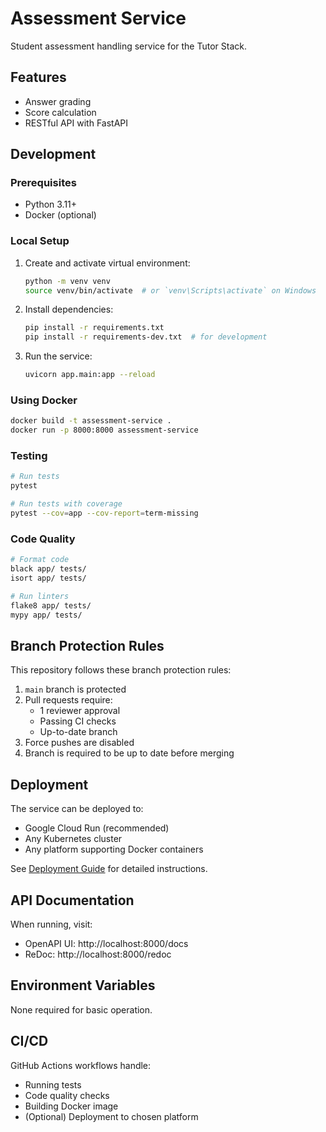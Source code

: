 # Assessment Service

Student assessment handling service for the Tutor Stack.

## Features

- Answer grading
- Score calculation
- RESTful API with FastAPI

## Development

### Prerequisites

- Python 3.11+
- Docker (optional)

### Local Setup

1. Create and activate virtual environment:
   ```bash
   python -m venv venv
   source venv/bin/activate  # or `venv\Scripts\activate` on Windows
   ```

2. Install dependencies:
   ```bash
   pip install -r requirements.txt
   pip install -r requirements-dev.txt  # for development
   ```

3. Run the service:
   ```bash
   uvicorn app.main:app --reload
   ```

### Using Docker

```bash
docker build -t assessment-service .
docker run -p 8000:8000 assessment-service
```

### Testing

```bash
# Run tests
pytest

# Run tests with coverage
pytest --cov=app --cov-report=term-missing
```

### Code Quality

```bash
# Format code
black app/ tests/
isort app/ tests/

# Run linters
flake8 app/ tests/
mypy app/ tests/
```

## Branch Protection Rules

This repository follows these branch protection rules:
1. `main` branch is protected
2. Pull requests require:
   - 1 reviewer approval
   - Passing CI checks
   - Up-to-date branch
3. Force pushes are disabled
4. Branch is required to be up to date before merging

## Deployment

The service can be deployed to:
- Google Cloud Run (recommended)
- Any Kubernetes cluster
- Any platform supporting Docker containers

See [Deployment Guide](DEPLOYMENT.md) for detailed instructions.

## API Documentation

When running, visit:
- OpenAPI UI: http://localhost:8000/docs
- ReDoc: http://localhost:8000/redoc

## Environment Variables

None required for basic operation.

## CI/CD

GitHub Actions workflows handle:
- Running tests
- Code quality checks
- Building Docker image
- (Optional) Deployment to chosen platform 